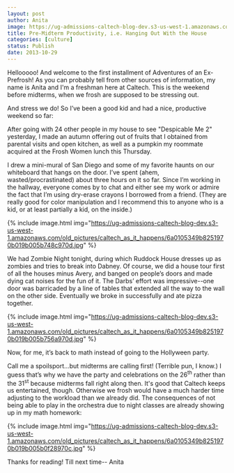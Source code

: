 ```yaml
---
layout: post
author: Anita
image: https://ug-admissions-caltech-blog-dev.s3-us-west-1.amazonaws.com/old_pictures/caltech_as_it_happens/6a0105349b8251970b019b005b21e7970b.jpg
title: Pre-Midterm Productivity, i.e. Hanging Out With the House
categories: [culture]
status: Publish
date: 2013-10-29
---
```


Hellooooo! And welcome to the first installment of Adventures of an Ex-Prefrosh!
As you can probably tell from other sources of information, my name is Anita and I'm a freshman here at Caltech. This
is the weekend before midterms, when we frosh are supposed to be stressing out.

And stress we do! So I’ve been a good kid and had a nice, productive weekend so
far:

After going with 24 other people in my house to see "Despicable Me 2" yesterday, I made an autumn offering out of fruits that I obtained from parental visits and open kitchen, as well as a pumpkin my roommate acquired at the Frosh Women lunch this Thursday.

I drew a mini-mural of San Diego and some of my favorite haunts on our
whiteboard that hangs on the door. I’ve spent (ahem, wasted/procrastinated) about
three hours on it so far. Since I’m working in the hallway, everyone comes by
to chat and either see my work or admire the fact that I’m using dry-erase
crayons I borrowed from a friend. (They are really good for color manipulation
and I recommend this to anyone who is a kid, or at least partially a kid, on the inside.)


{% include image.html img="https://ug-admissions-caltech-blog-dev.s3-us-west-1.amazonaws.com/old_pictures/caltech_as_it_happens/6a0105349b8251970b019b005b748c970d.jpg" %}

We had Zombie Night tonight, during which Ruddock House dresses up as zombies
and tries to break into Dabney. Of course, we did a house tour first of all the houses minus Avery, and banged
on people’s doors and made dying cat noises for the fun of it. The Darbs’
effort was impressive--one door was barricaded by a line of tables that
extended all the way to the wall on the other side. Eventually we broke in
successfully and ate pizza together.


{% include image.html img="https://ug-admissions-caltech-blog-dev.s3-us-west-1.amazonaws.com/old_pictures/caltech_as_it_happens/6a0105349b8251970b019b005b756a970d.jpg" %}

Now, for me, it’s back to math instead of going to the Hollyween party.

Call me a spoilsport...but midterms are calling first! (Terrible pun, I know.) I guess that’s why we have
the party and celebrations on the 26<sup>th</sup> rather than the 31<sup>st</sup>
because midterms fall right along then. It's good that Caltech keeps us entertained, though. Otherwise we frosh would have a much harder time adjusting to the workload than we already did. 
The consequences of not being able to play in the orchestra due to night classes are already showing up in my math homework:


{% include image.html img="https://ug-admissions-caltech-blog-dev.s3-us-west-1.amazonaws.com/old_pictures/caltech_as_it_happens/6a0105349b8251970b019b005b0f28970c.jpg" %}

Thanks for reading! Till next time--
Anita 
